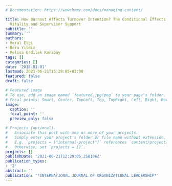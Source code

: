 ```yaml
---
# Documentation: https://wowchemy.com/docs/managing-content/

title: How Burnout Affects Turnover Intention? The Conditional Effects of Subjective
  Vitality and Supervisor Support
subtitle: ''
summary: ''
authors:
- Meral Elçi
- Bora Yıldız
- Melisa Erdilek Karabay
tags: []
categories: []
date: '2018-01-01'
lastmod: 2021-06-21T15:29:05+03:00
featured: false
draft: false

# Featured image
# To use, add an image named `featured.jpg/png` to your page's folder.
# Focal points: Smart, Center, TopLeft, Top, TopRight, Left, Right, BottomLeft, Bottom, BottomRight.
image:
  caption: ''
  focal_point: ''
  preview_only: false

# Projects (optional).
#   Associate this post with one or more of your projects.
#   Simply enter your project's folder or file name without extension.
#   E.g. `projects = ["internal-project"]` references `content/project/deep-learning/index.md`.
#   Otherwise, set `projects = []`.
projects: []
publishDate: '2021-06-21T12:29:05.258106Z'
publication_types:
- '2'
abstract: ''
publication: '*INTERNATIONAL JOURNAL OF ORGANIZATIONAL LEADERSHIP*'
---
```

